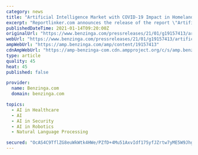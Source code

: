 ```yaml
---
category: news
title: "Artificial Intelligence Market with COVID-19 Impact in Homeland Security & Public Safety - 2020-2025"
excerpt: "Reportlinker.com announces the release of the report \"Artificial Intelligence Market with COVID-19 Impact in Homeland"
publishedDateTime: 2021-01-14T09:20:00Z
originalUrl: "https://www.benzinga.com/pressreleases/21/01/g19157413/artificial-intelligence-market-with-covid-19-impact-in-homeland-security-public-safety-2020-2025"
webUrl: "https://www.benzinga.com/pressreleases/21/01/g19157413/artificial-intelligence-market-with-covid-19-impact-in-homeland-security-public-safety-2020-2025"
ampWebUrl: "https://amp.benzinga.com/amp/content/19157413"
cdnAmpWebUrl: "https://amp-benzinga-com.cdn.ampproject.org/c/s/amp.benzinga.com/amp/content/19157413"
type: article
quality: 45
heat: 45
published: false

provider:
  name: Benzinga.com
  domain: benzinga.com

topics:
  - AI in Healthcare
  - AI
  - AI in Security
  - AI in Robotics
  - Natural Language Processing

secured: "OcAS4C9TflZG8euWkWtk4HWe/PZfD+4Mu51AxvIdf175yfJZrtw7yME5W9Jhg6sG//CvF3kBddg36lY6pDs9BPGxn4MRq8YX5+B4urDs4iimHVIZ7otCTmtM897ybCPK4FWKt+D0JO1ia5yd7A32ErSD/Uz5lsjC+bU0j9JQmnsrIfNe/EgIEDAuztjqJwTmHU+QnQ3KALKDtyctiUzt8XqICFgBPIItuwSkhmY4kgTlSuuFOTqBmocUv+xWbjE1tWDLTO7uvnCRlSQN1vXC1ivtvoYxKRvKCW6JLFYnSM/WjPCmi7JPdWCgq1/o32riiuzRIZtpe7aGWx70r6qS3SQ/K5HM3kKZIGut8uP16cQ=;KqVYncyOmPclno2EYiVFBA=="
---
```


